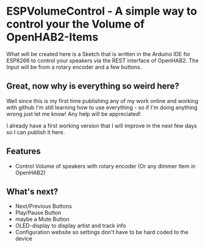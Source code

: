 # ESPVolumeControl - A simple way to control your the Volume of OpenHAB2-Items

What will be created here is a Sketch that is written in the Arduino IDE for ESP8266 to control your speakers via the REST interface of OpenHAB2. The Input will be from a rotary encoder and a few buttons.

Great, now why is everything so weird here?
---

Well since this is my first time publishing any of my work online and working with github I'm still learning how to use everything - so if I'm doing anything wrong just let me know! Any help will be appreciated!


I already have a first working version that I will improve in the next few days so I can publish it here.


Features
---
- Control Volume of speakers with rotary encoder (Or any dimmer Item in OpenHAB2)


What's next?
---
- Next/Previous Buttons
- Play/Pause Button
- maybe a Mute Button
- OLED-display to display artist and track info
- Configuration website so settings don't have to be hard coded to the device